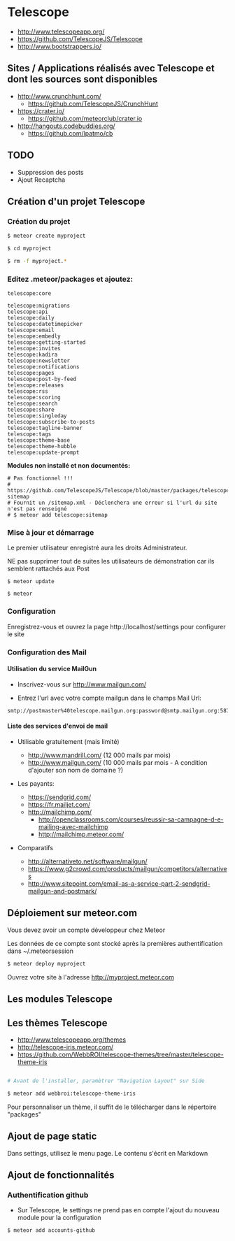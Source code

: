 # Telescope

* http://www.telescopeapp.org/
* https://github.com/TelescopeJS/Telescope
* http://www.bootstrappers.io/

## Sites / Applications réalisés avec Telescope et dont les sources sont disponibles

* http://www.crunchhunt.com/
  * https://github.com/TelescopeJS/CrunchHunt
* https://crater.io/
  * https://github.com/meteorclub/crater.io
* http://hangouts.codebuddies.org/
  * https://github.com/lpatmo/cb

## TODO

- Suppression des posts
- Ajout Recaptcha

## Création d'un projet Telescope

### Création du projet

```sh
$ meteor create myproject

$ cd myproject

$ rm -f myproject.*
```

### Editez .meteor/packages et ajoutez:

```
telescope:core

telescope:migrations
telescope:api
telescope:daily
telescope:datetimepicker
telescope:email
telescope:embedly
telescope:getting-started
telescope:invites
telescope:kadira
telescope:newsletter
telescope:notifications
telescope:pages
telescope:post-by-feed
telescope:releases
telescope:rss
telescope:scoring
telescope:search
telescope:share
telescope:singleday
telescope:subscribe-to-posts
telescope:tagline-banner
telescope:tags
telescope:theme-base
telescope:theme-hubble
telescope:update-prompt
```

**Modules non installé et non documentés:**

```
# Pas fonctionnel !!!
# https://github.com/TelescopeJS/Telescope/blob/master/packages/telescope-sitemap
# Fournit un /sitemap.xml - Déclenchera une erreur si l'url du site n'est pas renseigné
# $ meteor add telescope:sitemap
```


### Mise à jour et démarrage

Le premier utilisateur enregistré aura les droits Administrateur.

NE pas supprimer tout de suites les utilisateurs de démonstration car ils semblent rattachés aux Post

```
$ meteor update

$ meteor
```

### Configuration

Enregistrez-vous et ouvrez la page http://localhost/settings pour configurer le site

### Configuration des Mail

#### Utilisation du service MailGun

- Inscrivez-vous sur http://www.mailgun.com/

- Entrez l'url avec votre compte mailgun dans le champs Mail Url:

```
smtp://postmaster%40telescope.mailgun.org:password@smtp.mailgun.org:587/
```

#### Liste des services d'envoi de mail

* Utilisable gratuitement (mais limité)
  * http://www.mandrill.com/ (12 000 mails par mois)
  * http://www.mailgun.com/ (10 000 mails par mois - A condition d'ajouter son nom de domaine ?)

* Les payants:
  * https://sendgrid.com/
  * https://fr.mailjet.com/
  * http://mailchimp.com/
    * http://openclassrooms.com/courses/reussir-sa-campagne-d-e-mailing-avec-mailchimp
    * http://mailchimp.meteor.com/

* Comparatifs
  * http://alternativeto.net/software/mailgun/
  * https://www.g2crowd.com/products/mailgun/competitors/alternatives
  * http://www.sitepoint.com/email-as-a-service-part-2-sendgrid-mailgun-and-postmark/

## Déploiement sur meteor.com

Vous devez avoir un compte développeur chez Meteor

Les données de ce compte sont stocké après la premières authentification dans ~/.meteorsession

```sh
$ meteor deploy myproject
```

Ouvrez votre site à l'adresse http://myproject.meteor.com


## Les modules Telescope


## Les thèmes Telescope

* http://www.telescopeapp.org/themes
* http://telescope-iris.meteor.com/
* https://github.com/WebbROI/telescope-themes/tree/master/telescope-theme-iris

```sh

# Avant de l'installer, paramètrer "Navigation Layout" sur Side

$ meteor add webbroi:telescope-theme-iris

```

Pour personnaliser un thème, il suffit de le télécharger dans le répertoire "packages"

## Ajout de page static

Dans settings, utilisez le menu page. Le contenu s'écrit en Markdown

## Ajout de fonctionnalités

### Authentification github

* Sur Telescope, le settings ne prend pas en compte l'ajout du nouveau module pour la configuration

```sh
$ meteor add accounts-github
```

